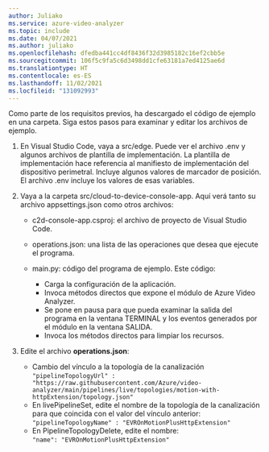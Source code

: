 ```yaml
---
author: Juliako
ms.service: azure-video-analyzer
ms.topic: include
ms.date: 04/07/2021
ms.author: juliako
ms.openlocfilehash: dfedba441cc4df8436f32d3985182c16ef2cbb5e
ms.sourcegitcommit: 106f5c9fa5c6d3498dd1cfe63181a7ed4125ae6d
ms.translationtype: HT
ms.contentlocale: es-ES
ms.lasthandoff: 11/02/2021
ms.locfileid: "131092993"
---
```

Como parte de los requisitos previos, ha descargado el código de ejemplo en una carpeta. Siga estos pasos para examinar y editar los archivos de ejemplo.

1. En Visual Studio Code, vaya a src/edge. Puede ver el archivo .env y algunos archivos de plantilla de implementación.
La plantilla de implementación hace referencia al manifiesto de implementación del dispositivo perimetral. Incluye algunos valores de marcador de posición. El archivo .env incluye los valores de esas variables.
1. Vaya a la carpeta src/cloud-to-device-console-app. Aquí verá tanto su archivo appsettings.json como otros archivos:

    * c2d-console-app.csproj: el archivo de proyecto de Visual Studio Code.
    * operations.json: una lista de las operaciones que desea que ejecute el programa.
    * main.py: código del programa de ejemplo. Este código:
        
        * Carga la configuración de la aplicación.
        * Invoca métodos directos que expone el módulo de Azure Video Analyzer. 
        * Se pone en pausa para que pueda examinar la salida del programa en la ventana TERMINAL y los eventos generados por el módulo en la ventana SALIDA.
        * Invoca los métodos directos para limpiar los recursos.
1. Edite el archivo **operations.json**:

    * Cambio del vínculo a la topología de la canalización<br/>`"pipelineTopologyUrl" : "https://raw.githubusercontent.com/Azure/video-analyzer/main/pipelines/live/topologies/motion-with-httpExtension/topology.json"`
    * En livePipelineSet, edite el nombre de la topología de la canalización para que coincida con el valor del vínculo anterior:<br/>`"pipelineTopologyName" : "EVROnMotionPlusHttpExtension"`
    * En PipelineTopologyDelete, edite el nombre:<br/>`"name": "EVROnMotionPlusHttpExtension"`


